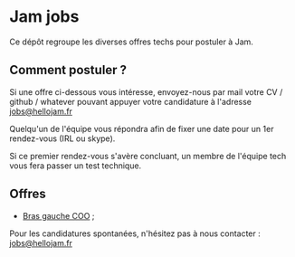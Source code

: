 # Jam jobs

Ce dépôt regroupe les diverses offres techs pour postuler à Jam.

## Comment postuler ?

Si une offre ci-dessous vous intéresse, envoyez-nous par mail votre CV / github
/ whatever pouvant appuyer votre candidature à l'adresse [jobs@hellojam.fr](mailto:jobs@hellojam.fr)

Quelqu'un de l'équipe vous répondra afin de fixer une date pour un 1er rendez-vous (IRL
ou skype).

Si ce premier rendez-vous s'avère concluant, un membre de l'équipe tech vous
fera passer un test technique.

## Offres

* [Bras gauche COO](offres/nlp-scientist.md) ;

Pour les candidatures spontanées, n'hésitez pas à nous contacter :
[jobs@hellojam.fr](mailto:jobs@hellojam.fr)
